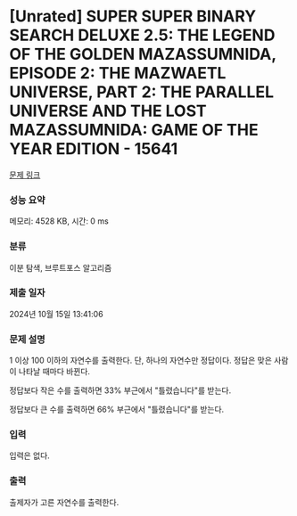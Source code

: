 # [Unrated] SUPER SUPER BINARY SEARCH DELUXE 2.5: THE LEGEND OF THE GOLDEN MAZASSUMNIDA, EPISODE 2: THE MAZWAETL UNIVERSE, PART 2: THE PARALLEL UNIVERSE AND THE LOST MAZASSUMNIDA: GAME OF THE YEAR EDITION - 15641 

[문제 링크](https://www.acmicpc.net/problem/15641) 

### 성능 요약

메모리: 4528 KB, 시간: 0 ms

### 분류

이분 탐색, 브루트포스 알고리즘

### 제출 일자

2024년 10월 15일 13:41:06

### 문제 설명

<p>1 이상 100 이하의 자연수를 출력한다. 단, 하나의 자연수만 정답이다. 정답은 맞은 사람이 나타날 때마다 바뀐다.</p>

<p>정답보다 작은 수를 출력하면 33% 부근에서 "틀렸습니다"를 받는다.</p>

<p>정답보다 큰 수를 출력하면 66% 부근에서 "틀렸습니다"를 받는다.</p>

### 입력 

 <p>입력은 없다.</p>

### 출력 

 <p>출제자가 고른 자연수를 출력한다.</p>

